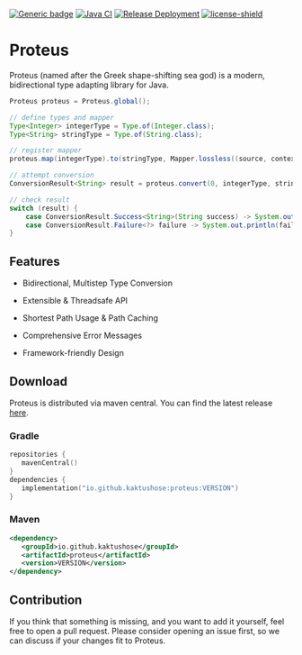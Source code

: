 [![Generic badge](https://release-badges-generator.vercel.app/api/releases.svg?user=kaktushose&repo=proteus&gradient=92e236,92e236)](https://github.com/Kaktushose/proteus/releases/latest)
[![Java CI](https://github.com/Kaktushose/proteus/actions/workflows/ci.yml/badge.svg?branch=main)](https://github.com/Kaktushose/proteus/actions/workflows/ci.yml)
[![Release Deployment](https://github.com/Kaktushose/proteus/actions/workflows/cd.yml/badge.svg)](https://github.com/Kaktushose/proteus/actions/workflows/cd.yml)
[![license-shield](https://img.shields.io/badge/License-Apache%202.0-lightgrey.svg)]()
# Proteus
Proteus (named after the Greek shape-shifting sea god) is a modern, bidirectional type adapting library for Java.

```java
Proteus proteus = Proteus.global();

// define types and mapper
Type<Integer> integerType = Type.of(Integer.class);
Type<String> stringType = Type.of(String.class);

// register mapper
proteus.map(integerType).to(stringType, Mapper.lossless((source, context) -> MappingResult.success(String.valueOf(source))));

// attempt conversion
ConversionResult<String> result = proteus.convert(0, integerType, stringType);

// check result
switch (result) {
    case ConversionResult.Success<String>(String success) -> System.out.println(success);
    case ConversionResult.Failure<?> failure -> System.out.println(failure.detailedMessage());
}
```

## Features

- Bidirectional, Multistep Type Conversion

- Extensible & Threadsafe API

- Shortest Path Usage & Path Caching

- Comprehensive Error Messages

- Framework-friendly Design

## Download
Proteus is distributed via maven central. You can find the latest release [here](https://github.com/Kaktushose/proteus/releases/latest).

### Gradle
```kotlin
repositories {
   mavenCentral()
}
dependencies {
   implementation("io.github.kaktushose:proteus:VERSION")
}
```
### Maven
```xml
<dependency>
   <groupId>io.github.kaktushose</groupId>
   <artifactId>proteus</artifactId>
   <version>VERSION</version>
</dependency>
```

## Contribution

If you think that something is missing, and you want to add it yourself, feel free to open a pull request. Please consider opening an issue
first, so we can discuss if your changes fit to Proteus. 
